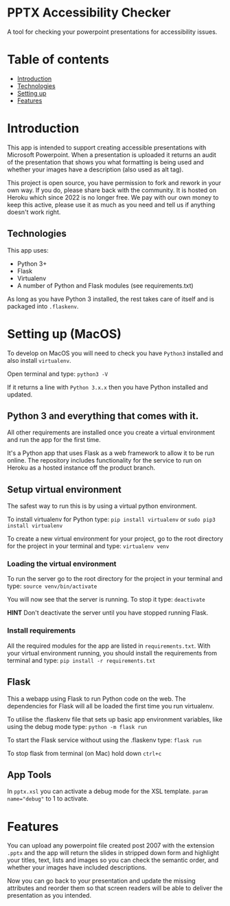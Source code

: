# PPTX Accessibility Checker

A tool for checking your powerpoint presentations for accessibility issues.


# Table of contents

* [Introduction](#introduction)
* [Technologies](#technologies)
* [Setting up](#setting-up)
* [Features](#features)

# Introduction

This app is intended to support creating accessible presentations with Microsoft Powerpoint.
When a presentation is uploaded it returns an audit of the presentation that shows you what formatting is being used and whether your images have a description (also used as alt tag).

This project is open source, you have permission to fork and rework in your own way. If you do, please share back with the community. It is hosted on Heroku which since 2022 is no longer free. We pay with our own money to keep this active, please use it as much as you need and tell us if anything doesn't work right.

## Technologies

This app uses:
- Python 3+
- Flask
- Virtualenv
- A number of Python and Flask modules (see requirements.txt)

As long as you have Python 3 installed, the rest takes care of itself and is packaged into `.flaskenv`.

# Setting up (MacOS)

To develop on MacOS you will need to check you have `Python3` installed and also install `virtualenv`.

Open terminal and type:
`python3 -V`

If it returns a line with `Python 3.x.x` then you have Python installed and updated.

## Python 3 and everything that comes with it.
All other requirements are installed once you create a virtual environment and run the app for the first time.

It's a Python app that uses Flask as a web framework to allow it to be run online.
The repository includes functionality for the service to run on Heroku as a hosted instance off the product branch.

## Setup virtual environment

The safest way to run this is by using a virtual python environment.

To install virtualenv for Python type:
`pip install virtualenv`
or 
`sudo pip3 install virtualenv`

To create a new virtual environment for your project, go to the root directory for the project in your terminal and type:
`virtualenv venv`

### Loading the virtual environment

To run the server go to the root directory for the project in your terminal and type:
`source venv/bin/activate`

You will now see that the server is running. To stop it type:
`deactivate`

**HINT** Don't deactivate the server until you have stopped running Flask.

### Install requirements

All the required modules for the app are listed in `requirements.txt`.
With your virtual environment running, you should install the requirements from terminal and type:
`pip install -r requirements.txt`

## Flask

This a webapp using Flask to run Python code on the web.
The dependencies for Flask will all be loaded the first time you run virtualenv.

To utilise the .flaskenv file that sets up basic app environment variables, like using the debug mode type:
`python -m flask run`

To start the Flask service without using the .flaskenv type:
`flask run`

To stop flask from terminal (on Mac) hold down `ctrl+c`

## App Tools
In `pptx.xsl` you can activate a debug mode for the XSL template.
`param name="debug"` to 1 to activate.

# Features

You can upload any powerpoint file created post 2007 with the extension `.pptx` and the app will return the slides in stripped down form and highlight your titles, text, lists and images so you can check the semantic order, and whether your images have included descriptions.

Now you can go back to your presentation and update the missing attributes and reorder them so that screen readers will be able to deliver the presentation as you intended.
